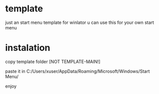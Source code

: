 # template
just an start menu template for winlator
u can use this for your own start menu

# instalation
copy template folder [NOT TEMPLATE-MAIN!]

paste it in C:/Users/xuser/AppData/Roaming/Microsoft/Windows/Start Menu/

enjoy
